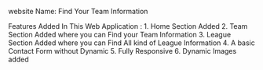 website Name:  Find Your Team Information

Features Added In This Web Application :
    1. Home Section Added
    2. Team Section Added where you can Find your Team Information
    3. League Section Added where you can Find All kind of League Information
    4. A basic Contact Form without Dynamic
    5. Fully Responsive
    6. Dynamic Images added